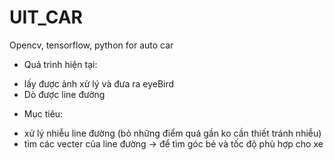 # UIT_CAR
Opencv, tensorflow, python for auto car

- Quá trình hiện tại:
* lấy được ảnh xử lý và đưa ra eyeBird
* Dò được line đường
- Mục tiêu:
* xử lý nhiễu line đường (bỏ những điểm quá gần ko cần thiết tránh nhiễu)
* tìm các vecter của line đường -> để tìm góc bẻ và tốc độ phù hợp cho xe
